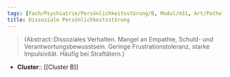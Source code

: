 ```yaml
---
tags: [Fach/Psychiatrie/Persönlichkeitsstörung/B, Modul/m31, Art/Pathologie]
title: Dissoziale Persönlichkeitsstörung
---
```

> (Abstract::Dissoziales Verhalten. Mangel an Empathie, Schuld- und Verantwortungsbewusstsein. Geringe Frustrationstoleranz, starke Impulsivität. Häufig bei Straftätern.)
- **Cluster**:: [[Cluster B]]